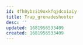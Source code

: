 ```yaml
---
id: 4fh0ybzi19oxkfqjdcoiaiy
title: Trap_grenadeshooter
desc: ''
updated: 1681956533409
created: 1681956533409
---
```

